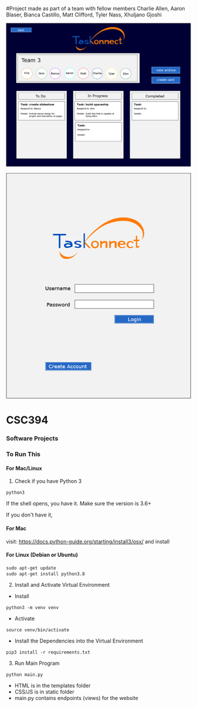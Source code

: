 #Project made as part of a team with fellow members Charlie Allen, Aaron Blaser, Bianca Castillo, Matt Clifford, 
Tyler Nass, Xhuljano Gjoshi


![Main TasKonnect board](https://github.com/KristoferHughes/TasKonnect-Software-Project/blob/master/kanban.png)

![Login page](https://github.com/KristoferHughes/TasKonnect-Software-Project/blob/master/login%20page.png)

# CSC394
### Software Projects

### To Run This

#### For Mac/Linux
1. Check if you have Python 3
```
python3
```
If the shell opens, you have it. Make sure the version is 3.6+

If you don't have it,

#### For Mac
visit: https://docs.python-guide.org/starting/install3/osx/ and install

#### For Linux (Debian or Ubuntu)
```
sudo apt-get update
sudo apt-get install python3.8
```

2. Install and Activate Virtual Environment
* Install
```
python3 -m venv venv
```
* Activate
```
source venv/bin/activate
```
* Install the Dependencies into the Virtual Environment
```
pip3 install -r requirements.txt
```

3. Run Main Program
```
python main.py
```

* HTML is in the templates folder
* CSS/JS is in static folder
* main.py contains endpoints (views) for the website


